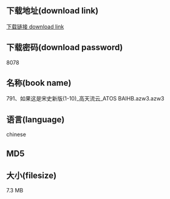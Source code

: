 ## 下载地址(download link)
[下载链接 download link](https://voluble-croquembouche-d321dc.netlify.app/?s=791%E3%80%81%E5%A6%82%E6%9E%9C%E8%BF%99%E6%98%AF%E5%AE%8B%E5%8F%B2%E6%96%B0%E7%89%88%281-10%29_%E9%AB%98%E5%A4%A9%E6%B5%81%E4%BA%91_ATOS+BAIHB.azw3)

## 下载密码(download password)
8078

## 名称(book name)
791、如果这是宋史新版(1-10)_高天流云_ATOS BAIHB.azw3.azw3

## 语言(language)
chinese

## MD5


## 大小(filesize)
7.3 MB
